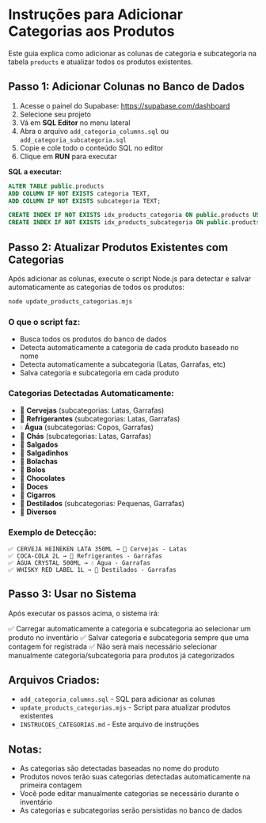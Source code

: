 # Instruções para Adicionar Categorias aos Produtos

Este guia explica como adicionar as colunas de categoria e subcategoria na tabela `products` e atualizar todos os produtos existentes.

## Passo 1: Adicionar Colunas no Banco de Dados

1. Acesse o painel do Supabase: https://supabase.com/dashboard
2. Selecione seu projeto
3. Vá em **SQL Editor** no menu lateral
4. Abra o arquivo `add_categoria_columns.sql` ou `add_categoria_subcategoria.sql`
5. Copie e cole todo o conteúdo SQL no editor
6. Clique em **RUN** para executar

**SQL a executar:**
```sql
ALTER TABLE public.products 
ADD COLUMN IF NOT EXISTS categoria TEXT,
ADD COLUMN IF NOT EXISTS subcategoria TEXT;

CREATE INDEX IF NOT EXISTS idx_products_categoria ON public.products USING btree (categoria);
CREATE INDEX IF NOT EXISTS idx_products_subcategoria ON public.products USING btree (subcategoria);
```

## Passo 2: Atualizar Produtos Existentes com Categorias

Após adicionar as colunas, execute o script Node.js para detectar e salvar automaticamente as categorias de todos os produtos:

```bash
node update_products_categorias.mjs
```

### O que o script faz:

- Busca todos os produtos do banco de dados
- Detecta automaticamente a categoria de cada produto baseado no nome
- Detecta automaticamente a subcategoria (Latas, Garrafas, etc)
- Salva categoria e subcategoria em cada produto

### Categorias Detectadas Automaticamente:

- 🍺 **Cervejas** (subcategorias: Latas, Garrafas)
- 🥤 **Refrigerantes** (subcategorias: Latas, Garrafas)
- 💧 **Água** (subcategorias: Copos, Garrafas)
- 🍵 **Chás** (subcategorias: Latas, Garrafas)
- 🧂 **Salgados**
- 🥨 **Salgadinhos**
- 🍪 **Bolachas**
- 🍰 **Bolos**
- 🍫 **Chocolates**
- 🍬 **Doces**
- 🚬 **Cigarros**
- 🍾 **Destilados** (subcategorias: Pequenas, Garrafas)
- 🎁 **Diversos**

### Exemplo de Detecção:

```
✅ CERVEJA HEINEKEN LATA 350ML → 🍺 Cervejas - Latas
✅ COCA-COLA 2L → 🥤 Refrigerantes - Garrafas
✅ ÁGUA CRYSTAL 500ML → 💧 Água - Garrafas
✅ WHISKY RED LABEL 1L → 🍾 Destilados - Garrafas
```

## Passo 3: Usar no Sistema

Após executar os passos acima, o sistema irá:

✅ Carregar automaticamente a categoria e subcategoria ao selecionar um produto no inventário
✅ Salvar categoria e subcategoria sempre que uma contagem for registrada
✅ Não será mais necessário selecionar manualmente categoria/subcategoria para produtos já categorizados

## Arquivos Criados:

- `add_categoria_columns.sql` - SQL para adicionar as colunas
- `update_products_categorias.mjs` - Script para atualizar produtos existentes
- `INSTRUCOES_CATEGORIAS.md` - Este arquivo de instruções

## Notas:

- As categorias são detectadas baseadas no nome do produto
- Produtos novos terão suas categorias detectadas automaticamente na primeira contagem
- Você pode editar manualmente categorias se necessário durante o inventário
- As categorias e subcategorias serão persistidas no banco de dados
